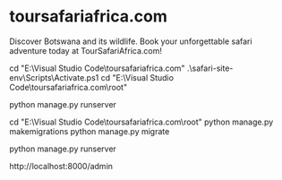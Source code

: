 # toursafariafrica.com
Discover Botswana and its wildlife. Book your unforgettable safari adventure today at TourSafariAfrica.com!

cd "E:\Visual Studio Code\toursafariafrica.com"
.\safari-site-env\Scripts\Activate.ps1
cd "E:\Visual Studio Code\toursafariafrica.com\root"

python manage.py runserver



cd "E:\Visual Studio Code\toursafariafrica.com\root"
python manage.py makemigrations
python manage.py migrate




python manage.py runserver

http://localhost:8000/admin